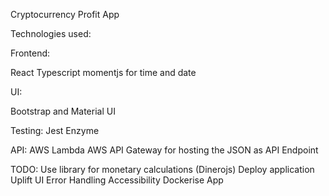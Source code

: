 Cryptocurrency Profit App

Technologies used:

Frontend:

React
Typescript
momentjs for time and date

UI:

Bootstrap and Material UI

Testing:
Jest
Enzyme

API:
AWS Lambda
AWS API Gateway for hosting the JSON as API Endpoint


TODO:
Use library for monetary calculations (Dinerojs)
Deploy application
Uplift UI
Error Handling
Accessibility
Dockerise App
